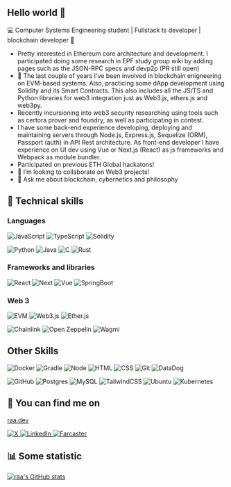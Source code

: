 ## Hello world 👋

💻 Computer Systems Engineering student | Fullstack ts developer | blockchain developer 🧠 

- Pretty interested in Ethereum core architecture and development. I participated doing some research in EPF study group wiki by adding pages such as the JSON-RPC specs and devp2p (PR still open)
- 🌱 The last couple of years I've been involved in blockchain enigneering on EVM-based systems. Also, practicing some dApp development using Solidity and its Smart Contracts. This also includes all the JS/TS and Python libraries for web3 integration just as Web3.js, ethers.js and web3py.
- Recently incursioning into web3 security researching using tools such as certora prover and foundry, as well as participating in contest.
- I have some back-end experience developing, deploying and maintaining servers through Node.js, Express.js, Sequelize (ORM), Passport (auth) in API Rest architecture. As front-end developer I have experience on UI dev using Vue or Next.js (React) as js frameworks and Webpack as module bundler.
- Participated on previous ETH Global hackatons!
- 👯 I’m looking to collaborate on Web3 projects!
- 💬 Ask me about blockchain, cybernetics and philosophy 

## 🎯 Technical skills
### Languages
![JavaScript][JavaScript-Badge]
![TypeScript][TypeScript-Badge]
![Solidity][Solidity-Badge]

![Python][Python-Badge]
![Java][Java-Badge]
![C][C-Badge]
![Rust][Rust-Badge]

### Frameworks and libraries
![React][React-Badge]
![Next][Next-Badge]
![Vue][Vue-Badge]
![SpringBoot][SpringBoot]

### Web 3
![EVM][EVM]
![Web3.js][Web3.js]
![Ether.js][Ether.js-Badge]

![Chainlink][Chainlink]
![Open Zeppelin][OpenZeppelin]
![Wagmi][Wagmi]

## Other Skills
![Docker][Docker]
![Gradle][Gradle]
![Node][Node]
![HTML][HTML5]
![CSS][CSS3]
![Git][GIT]
![DataDog][DataDog]

![GitHub][GitHub]
![Postgres][Postgre-badge]
![MySQL][MySQL-Bagde]
![TailwindCSS][Tailwind-Badge]
![Ubuntu][Ubuntu]
![Kubernetes][Kubernetes]


## 🔗 You can find me on

  <a target="_blank" href="https://www.raa.dev/" title="raa's landing page">raa.dev</a>

  <a target="_blank" href="https://x.com/0x_raa" title="raa on X">
    <img src="https://img.shields.io/badge/Twitter-%231DA1F2.svg?style=for-the-badge&logo=Twitter&logoColor=white" alt="X">
  </a>
  <a target="_blank" href="https://linkedin.com/in/rodrx20" title="Rodrigo Ramos Xochiteotzin">
    <img src="https://img.shields.io/badge/linkedin-%230077B5.svg?style=for-the-badge&logo=linkedin&logoColor=white" alt="LinkedIn">
  </a>
  <a target="_blank" href="https://warpcast.com/raa" title="raa on Farcaster">
    <img src="https://img.shields.io/badge/Farcaster-855DCD?logo=farcaster&logoColor=fff&style=for-the-badge" alt="Farcaster">
  </a>

 ## 📊 Some statistic 
[![raa's GitHub stats](https://github-readme-stats.vercel.app/api?username=raa-dev&show_icons=true&theme=radical)](https://github.com/anuraghazra/github-readme-stats)

<!-- MARKDOWN LINKS & IMAGES -->
<!-- https://www.markdownguide.org/basic-syntax/#reference-style-links -->
[C-Badge]: https://img.shields.io/badge/C-8A9597?style=for-the-badge&logo=c&logoColor=white
[Java-Badge]: https://img.shields.io/badge/Java-ED8B00?style=for-the-badge&logo=openjdk&logoColor=white
[Rust-Badge]: https://img.shields.io/badge/Rust-000?logo=rust&logoColor=fff&style=for-the-badge
[JavaScript-Badge]: https://img.shields.io/badge/javascript-%23323330.svg?style=for-the-badge&logo=javascript&logoColor=%23F7DF1E
[Solidity-Badge]: https://img.shields.io/badge/Solidity-%23363636.svg?style=for-the-badge&logo=solidity&logoColor=white
[TypeScript-Badge]: https://img.shields.io/badge/typescript-%23007ACC.svg?style=for-the-badge&logo=typescript&logoColor=white 
[Python-Badge]: https://img.shields.io/badge/python-3670A0?style=for-the-badge&logo=python&logoColor=ffdd54
[MySQL-Bagde]: https://img.shields.io/badge/mysql-%2300f.svg?style=for-the-badge&logo=mysql&logoColor=white
[Postgre-badge]: https://img.shields.io/badge/postgres-%23316192.svg?style=for-the-badge&logo=postgresql&logoColor=white
[React-Badge]: https://img.shields.io/badge/react-%2320232a.svg?style=for-the-badge&logo=react&logoColor=%2361DAFB
[Vue-Badge]: https://img.shields.io/badge/Vue.js-35495E?style=for-the-badge&logo=vuedotjs&logoColor=4FC08D
[Tailwind-Badge]: https://img.shields.io/badge/tailwindcss-%2338B2AC.svg?style=for-the-badge&logo=tailwind-css&logoColor=white
[Next-Badge]: https://img.shields.io/badge/next.js-000000?style=for-the-badge&logo=nextdotjs&logoColor=white
[Ether.js-Badge]: https://img.shields.io/badge/Ethers.js-7A98FB?style=for-the-badge&logo=Ethers.js&logoColor=white
[Web3.js]:https://img.shields.io/badge/web3.js-bdbfc0?style=for-the-badge&logo=web3.js&logoColor=f06823
[Chainlink]: https://img.shields.io/badge/Chainlink-375BD2?style=for-the-badge&logo=Chainlink&logoColor=white
[OpenZeppelin]: https://img.shields.io/badge/OpenZeppelin-65aef8?&style=for-the-badge&logo=OpenZeppelin&logoColor=white
[EVM]: https://img.shields.io/badge/EVM-3C3C3D?style=for-the-badge&logo=Ethereum&logoColor=white
[Ubuntu]: https://img.shields.io/badge/Ubuntu-E95420?style=for-the-badge&logo=ubuntu&logoColor=white
[HTML5]:https://img.shields.io/badge/html5-%23E34F26.svg?style=for-the-badge&logo=html5&logoColor=white
[CSS3]:https://img.shields.io/badge/css3-%231572B6.svg?style=for-the-badge&logo=css3&logoColor=white
[GIT]: https://img.shields.io/badge/git%20-%23F05033.svg?&style=for-the-badge&logo=git&logoColor=white
[Node]: https://img.shields.io/badge/node.js%20-%2343853D.svg?&style=for-the-badge&logo=node.js&logoColor=white
[Docker]: https://img.shields.io/badge/docker%20-%230db7ed.svg?&style=for-the-badge&logo=docker&logoColor=white
[Kubernetes]: https://img.shields.io/badge/Kubernetes-326CE5?logo=kubernetes&logoColor=fff&style=for-the-badge
[GitHub]: https://img.shields.io/badge/github%20-%23121011.svg?&style=for-the-badge&logo=github&logoColor=white
[DataDog]: https://img.shields.io/badge/Datadog-632CA6?logo=datadog&logoColor=fff&style=for-the-badge
[SpringBoot]: https://img.shields.io/badge/Spring%20Boot-6DB33F?logo=springboot&logoColor=fff&style=for-the-badge
[Gradle]: https://img.shields.io/badge/Gradle-02303A?style=for-the-badge&logo=Gradle&logoColor=white
[Wagmi]: https://img.shields.io/badge/Wagmi-000?logo=wagmi&logoColor=fff&style=for-the-badge
